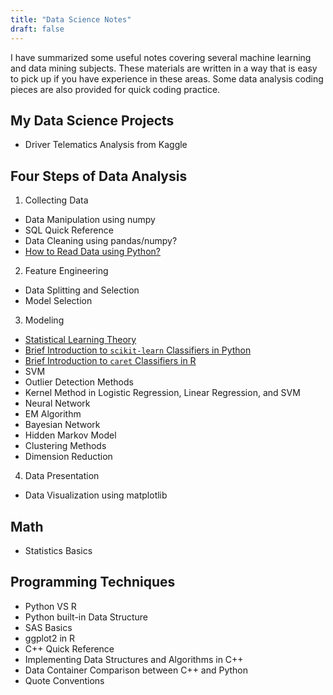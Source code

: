 ```yaml
---
title: "Data Science Notes"
draft: false
---
```


I have summarized some useful notes covering several machine learning and data mining subjects. These materials are written in a way that is easy to pick up if you have experience in these areas. Some data analysis coding pieces are also provided for quick coding practice.

## My Data Science Projects

- Driver Telematics Analysis from Kaggle

## Four Steps of Data Analysis

1. Collecting Data
  - Data Manipulation using numpy
  - SQL Quick Reference
  - Data Cleaning using pandas/numpy?
  - [How to Read Data using Python?](/xxsite/ds/py-read-data/)

2. Feature Engineering

  - Data Splitting and Selection
  - Model Selection

3. Modeling

  - [Statistical Learning Theory](https://github.com/xiexinyls/ds-notebook/blob/master/statistical_learning.ipynb)
  - [Brief Introduction to `scikit-learn` Classifiers in Python](https://github.com/xiexinyls/ds-notebook/blob/master/classifier-scikit-learn.ipynb)
  - [Brief Introduction to `caret` Classifiers in R](https://github.com/xiexinyls/ds-notebook/blob/master/classifier-R.ipynb)
  - SVM
  - Outlier Detection Methods
  - Kernel Method in Logistic Regression, Linear Regression, and SVM
  - Neural Network
  - EM Algorithm
  - Bayesian Network
  - Hidden Markov Model
  - Clustering Methods
  - Dimension Reduction

4. Data Presentation

  - Data Visualization using matplotlib

## Math

- Statistics Basics

## Programming Techniques

- Python VS R
- Python built-in Data Structure
- SAS Basics
- ggplot2 in R
- C++ Quick Reference
- Implementing Data Structures and Algorithms in C++
- Data Container Comparison between C++ and Python
- Quote Conventions
